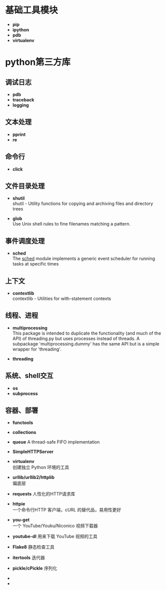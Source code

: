 
# 基础工具模块
+ **pip**
+ **ipython**
+ **pdb**
+ **virtualenv**

# python第三方库
## 调试日志
+  **pdb**
+  **traceback**
+  **logging**

## 文本处理
+  **pprint**  
+  **re**

## 命令行   
+ **click**  

## 文件目录处理
+ **shutil**     
  shutil - Utility functions for copying and archiving files and directory trees  
 
 +  **glob**  
  Use Unix shell rules to fine filenames matching a pattern.

## 事件调度处理   
+ **sched**  
  The [sched](https://pymotw.com/2/sched/index.html#module-sched "sched: Generic event scheduler.") module implements a generic event scheduler for running tasks at specific times  

## 上下文  
+ **contextlib**    
  contextlib - Utilities for with-statement contexts  

## 线程、进程  
+ **multiprocessing**   
  This package is intended to duplicate the functionality (and much of
  the API) of threading.py but uses processes instead of threads.  A
  subpackage 'multiprocessing.dummy' has the same API but is a simple
   wrapper for 'threading'.  

+  **threading** 

## 系统、shell交互
+  **os**
+  **subprocess**  

## 容器、部署


+ **functools**
+  **collections**  

  

+  **queue**
 A thread-safe FIFO implementation
 
+  **SimpleHTTPServer**  

 
+ **virtualenv**  
  创建独立 Python 环境的工具

+ **urllib/urllib2/httplib**  
  偏底层
  
+  **requests**
  人性化的HTTP请求库
    
+  **httpie**  
  一个命令行HTTP 客户端，cURL 的替代品，易用性更好
  
+  **you-get**  
  一个 YouTube/Youku/Niconico 视频下载器  
  
+  **youtube-dl**
  用来下载 YouTube 视频的工具
  
+  **Flake8**
    静态检查工具
    
+  **itertools**
  迭代器





+  **pickle/cPickle**
  序列化
+ 
+ 

<!--stackedit_data:
eyJoaXN0b3J5IjpbMTE0Mzg2NTgzOSw4OTk3MTgyNjYsNzMwOT
k4MTE2XX0=
-->